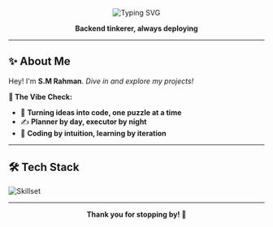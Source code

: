 <div align="center">

<img src="https://readme-typing-svg.demolab.com?font=Fira+Code&size=27&pause=1000&weight=500&center=true&width=650&height=80&lines=S.M+Rahman+here+%7C+aka+Sam;Debugging+life+one+dataset+at+a+time" alt="Typing SVG" />
<p><strong>Backend tinkerer, always deploying</strong></p>
</div>

---

## ✨ About Me

Hey! I'm **S.M Rahman**. *Dive in and explore my projects!*


**🎯 The Vibe Check:**  
- 🧠 **Turning ideas into code, one puzzle at a time**  
- ✍️ **Planner by day, executor by night**  
- 🔄 **Coding by intuition, learning by iteration**  

---

## 🛠️ Tech Stack
 
![Skillset](https://skillicons.dev/icons?i=c,py,django,html,css,js,git,mysql,opencv,vercel)

---

<div align="center">
  <p><strong>Thank you for stopping by! 💫</strong></p>
</div>
